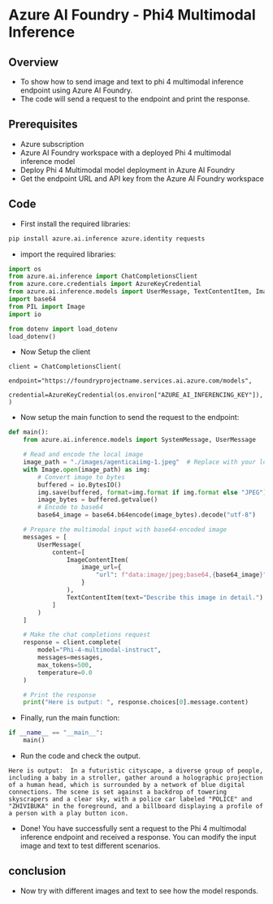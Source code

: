 # Azure AI Foundry - Phi4 Multimodal Inference

## Overview

- To show how to send image and text to phi 4 multimodal inference endpoint using Azure AI Foundry.
- The code will send a request to the endpoint and print the response.

## Prerequisites

- Azure subscription
- Azure AI Foundry workspace with a deployed Phi 4 multimodal inference model
- Deploy Phi 4 Multimodal model deployment in Azure AI Foundry
- Get the endpoint URL and API key from the Azure AI Foundry workspace

## Code

- First install the required libraries:

```bash
pip install azure.ai.inference azure.identity requests
```

- import the required libraries:

```python
import os
from azure.ai.inference import ChatCompletionsClient
from azure.core.credentials import AzureKeyCredential
from azure.ai.inference.models import UserMessage, TextContentItem, ImageContentItem
import base64
from PIL import Image
import io

from dotenv import load_dotenv
load_dotenv()
```

- Now Setup the client

```
client = ChatCompletionsClient(
    endpoint="https://foundryprojectname.services.ai.azure.com/models",
    credential=AzureKeyCredential(os.environ["AZURE_AI_INFERENCING_KEY"]),
)
```

- Now setup the main function to send the request to the endpoint:

```python
def main():
    from azure.ai.inference.models import SystemMessage, UserMessage

    # Read and encode the local image
    image_path = "./images/agenticaiimg-1.jpeg"  # Replace with your local image path
    with Image.open(image_path) as img:
        # Convert image to bytes
        buffered = io.BytesIO()
        img.save(buffered, format=img.format if img.format else "JPEG")
        image_bytes = buffered.getvalue()
        # Encode to base64
        base64_image = base64.b64encode(image_bytes).decode("utf-8")

    # Prepare the multimodal input with base64-encoded image
    messages = [
        UserMessage(
            content=[
                ImageContentItem(
                    image_url={
                        "url": f"data:image/jpeg;base64,{base64_image}"
                    }
                ),
                TextContentItem(text="Describe this image in detail.")
            ]
        )
    ]

    # Make the chat completions request
    response = client.complete(
        model="Phi-4-multimodal-instruct",
        messages=messages,
        max_tokens=500,
        temperature=0.0
    )

    # Print the response
    print("Here is output: ", response.choices[0].message.content)
```

- Finally, run the main function:

```python
if __name__ == "__main__":
    main()
```

- Run the code and check the output.

```
Here is output:  In a futuristic cityscape, a diverse group of people, including a baby in a stroller, gather around a holographic projection of a human head, which is surrounded by a network of blue digital connections. The scene is set against a backdrop of towering skyscrapers and a clear sky, with a police car labeled "POLICE" and "ZHIVIBUKA" in the foreground, and a billboard displaying a profile of a person with a play button icon.
```

- Done! You have successfully sent a request to the Phi 4 multimodal inference endpoint and received a response. You can modify the input image and text to test different scenarios.

## conclusion

- Now try with different images and text to see how the model responds.